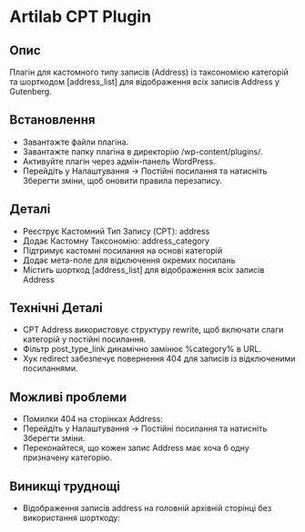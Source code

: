 # Artilab CPT Plugin

## Опис

Плагін для кастомного типу записів (Address) із таксономією категорій та шорткодом [address_list] для відображення всіх записів Address у Gutenberg.

## Встановлення

- Завантажте файли плагіна.
- Завантажте папку плагіна в директорію /wp-content/plugins/.
- Активуйте плагін через адмін-панель WordPress.
- Перейдіть у Налаштування → Постійні посилання та натисніть Зберегти зміни, щоб оновити правила перезапису.

## Деталі

- Реєструє Кастомний Тип Запису (CPT): address
- Додає Кастомну Таксономію: address_category
- Підтримує кастомні посилання на основі категорій
- Додає мета-поле для відключення окремих посилань
- Містить шорткод [address_list] для відображення всіх записів Address

## Технічні Деталі

- CPT Address використовує структуру rewrite, щоб включати слаги категорій у постійні посилання.
- Фільтр post_type_link динамічно замінює %category% в URL.
- Хук redirect забезпечує повернення 404 для записів із відключеними посиланнями.

## Можливі проблеми

- Помилки 404 на сторінках Address:
- Перейдіть у Налаштування → Постійні посилання та натисніть Зберегти зміни.
- Переконайтеся, що кожен запис Address має хоча б одну призначену категорію.

## Виникщі труднощі

- Відображення записів address на головній архівній сторінці без використання шорткоду:
